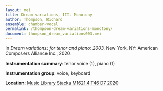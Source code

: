```yaml
---
layout: mei
title: Dream variations, III. Monotony
author: Thompson, Richard
ensemble: chamber-vocal
permalink: /thompson-dream-variations-monotony/
document: thompson_dream_variations003.mei
---
```


In *Dream variations: for tenor and piano: 2003.* New York, NY: American Composers Alliance Inc., 2020.

**Instrumentation summary**: tenor voice (1), piano (1)

**Instrumentation group**: voice, keyboard

**Location**: <a href="https://tufts.primo.exlibrisgroup.com/permalink/01TUN_INST/1kc9gia/alma991018728135803851" target="_blank">Music Library Stacks M1621.4.T46 D7 2020</a>

